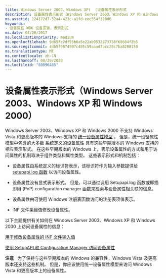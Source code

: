 ```yaml
---
title: Windows Server 2003、Windows XP)  (设备属性表示形式
description: 设备属性表示形式（Windows Server 2003、Windows XP 和 Windows 2000）
ms.assetid: 124172d7-52a4-423c-a1fd-eec554f328d6
keywords:
- 设备属性 WDK 设备安装，表示形式
ms.date: 04/20/2017
ms.localizationpriority: medium
ms.openlocfilehash: 9d65fc2df55b0a5e22ab9532873738f68604f2b5
ms.sourcegitcommit: 4db5f9874907c405c59aaad7bcc28c7ba8280150
ms.translationtype: MT
ms.contentlocale: zh-CN
ms.lasthandoff: 08/29/2020
ms.locfileid: "89096485"
---
```

# <a name="device-property-representations-windows-server-2003-windows-xp-and-windows-2000"></a>设备属性表示形式（Windows Server 2003、Windows XP 和 Windows 2000）


Windows Server 2003、Windows XP 和 Windows 2000 不支持 Windows Vista 和更高版本的 Windows 支持的 [统一设备属性模型](unified-device-property-model--windows-vista-and-later-.md) 。 但是，统一设备属性模型中包含的大多数 [系统定义的设备属性](/previous-versions/ff553413(v=vs.85)) 具有这些早期版本的 Windows 支持的相应表示形式。 在这些早期版本的 Windows 上，表示设备属性的方式和用于访问属性的机制取决于组件类型和属性类型。 这些表示形式和机制包括：

-   设备属性由系统定义的标识符表示，该标识符作为输入参数提供给 [setupapi.log 函数](setupapi.md) 以访问设备属性。

-   设备属性没有显式表示形式。 但是，可以通过调用 Setupapi.log 函数或即插即用 (PnP) configuration manager 函数来检索与设备属性相关联的信息。

-   设备属性由可使用 Windows 注册表函数访问的注册表项值表示。

-   INF 文件条目值修改设备属性。

以下主题提供有关如何在 Windows Server 2003、Windows XP 和 Windows 2000 上访问设备属性的信息：

[用于修改设备属性的 INF 文件输入值](inf-file-entry-values-that-modify-device-properties.md)

[使用 SetupAPI 和 Configuration Manager 访问设备属性](using-setupapi-and-configuration-manager-to-access-device-properties.md)

**注意**   为了保持与这些早期版本的 Windows 的兼容性，Windows Vista 及更高版本还支持这些机制。 但是，你应该使用统一设备属性模型来访问 Windows Vista 和更高版本上的设备属性。

 

 

